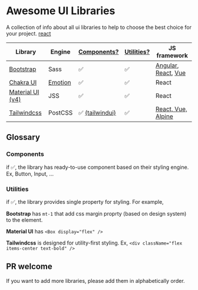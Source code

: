 # Awesome UI Libraries
A collection of info about all ui libraries to help to choose the best choice for your project.
[react](https://google.co.th)

| Library          | Engine  | [Components?](#components) | [Utilities?](#utilities) | JS framework             |
|------------------|---------|-------------|------------|--------------------------|
| [Bootstrap](https://getbootstrap.com/)        | Sass    | ✅           | ✅          | [Angular](https://ng-bootstrap.github.io/#/home), [React](https://react-bootstrap.github.io/), [Vue](https://bootstrap-vue.org/) |
| [Chakra UI](https://chakra-ui.com/)          | [Emotion](https://emotion.sh/) | ✅           | ✅          | React |
| [Material UI (v4)](https://material-ui.com/) | JSS     | ✅           | ✅          | React                    |
| [Tailwindcss](https://tailwindcss.com/)      | PostCSS | ✅ [(tailwindui)](https://tailwindui.com/components)          | ✅          | [React, Vue, Alpine](https://tailwindui.com/documentation#integrating-with-javascript-frameworks)       |

## Glossary
### Components
if ✅, the library has ready-to-use component based on their styling engine. Ex, Button, Input, ...

### Utilities
if ✅, the library provides single property for styling. For example,

**Bootstrap** has `mt-1` that add css margin proprty (based on design system) to the element.

**Material UI** has `<Box display="flex" />`

**Tailwindcss** is designed for utility-first styling. Ex, `<div className="flex items-center text-bold" />`

## PR welcome
If you want to add more libraries, please add them in alphabetically order.

